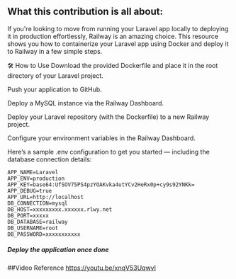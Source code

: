 ## What this contribution is all about:

If you're looking to move from running your Laravel app locally to deploying it in production effortlessly, Railway is an amazing choice. This resource shows you how to containerize your Laravel app using Docker and deploy it to Railway in a few simple steps.

🛠️ How to Use
Download the provided Dockerfile and place it in the root directory of your Laravel project.

Push your application to GitHub.

Deploy a MySQL instance via the Railway Dashboard.

Deploy your Laravel repository (with the Dockerfile) to a new Railway project.

Configure your environment variables in the Railway Dashboard.

Here’s a sample .env configuration to get you started — including the database connection details:

```
APP_NAME=Laravel
APP_ENV=production
APP_KEY=base64:UfSOV75PS4pzYOAKvka4utYCv2HeRx0p+cy9s92YNKk=
APP_DEBUG=true
APP_URL=http://localhost
DB_CONNECTION=mysql
DB_HOST=xxxxxxxxx.xxxxxx.rlwy.net
DB_PORT=xxxxx
DB_DATABASE=railway
DB_USERNAME=root
DB_PASSWORD=xxxxxxxxxxx

```

##### Deploy the application once done


##Video Reference
https://youtu.be/xnqV53UqwvI